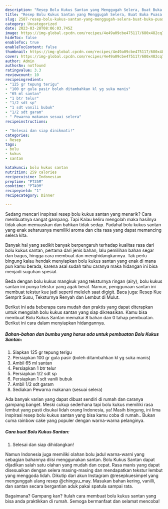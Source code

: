 ```yaml
---
description: "Resep Bolu Kukus Santan yang Menggugah Selera, Buat Buka Puasa Lezat Sekali"
title: "Resep Bolu Kukus Santan yang Menggugah Selera, Buat Buka Puasa Lezat Sekali"
slug: 2587-resep-bolu-kukus-santan-yang-menggugah-selera-buat-buka-puasa-lezat-sekali
category: Uncategorized
date: 2023-03-28T08:06:03.745Z
image: https://img-global.cpcdn.com/recipes/4e49a09cbe475117/680x482cq70/bolu-kukus-santan-foto-resep-utama.jpg
hideToc: false
enableToc: true
enableTocContent: false
thumbnail: https://img-global.cpcdn.com/recipes/4e49a09cbe475117/680x482cq70/bolu-kukus-santan-foto-resep-utama.jpg
cover: https://img-global.cpcdn.com/recipes/4e49a09cbe475117/680x482cq70/bolu-kukus-santan-foto-resep-utama.jpg
author: Admin
authorAv: notfound
ratingvalue: 3.3
reviewcount: 10
recipeingredient:
- "125 gr tepung terigu"
- "100 gr gula pasir boleh ditambahkan kl yg suka manis"
- "65 ml santan"
- "1 btr telur"
- "1/2 sdt sp"
- "1 sdt vanili bubuk"
- "1/2 sdt garam"
- " Pewarna makanan sesuai selera"
recipeinstructions:

- "Selesai dan siap dinikmati!"
categories:
- Resep
tags:
- bolu
- kukus
- santan

katakunci: bolu kukus santan 
nutrition: 259 calories
recipecuisine: Indonesian
preptime: "PT35M"
cooktime: "PT49M"
recipeyield: "1"
recipecategory: Dinner

---
```



Sedang mencari inspirasi resep bolu kukus santan yang menarik? Cara membuatnya sangat gampang. Tapi Kalau keliru mengolah maka hasilnya tidak akan memuaskan dan bahkan tidak sedap. Padahal bolu kukus santan yang enak seharusnya memiliki aroma dan cita rasa yang dapat memancing selera kita.


Banyak hal yang sedikit banyak berpengaruh terhadap kualitas rasa dari bolu kukus santan, pertama dari jenis bahan, lalu pemilihan bahan segar dan bagus, hingga cara membuat dan menghidangkannya. Tak perlu bingung kalau hendak menyiapkan bolu kukus santan yang enak di mana pun kamu berada, karena asal sudah tahu caranya maka hidangan ini bisa menjadi suguhan spesial.

Beda dengan bolu kukus mangkuk yang teksturnya ringan (airy), bolu kukus santan ini punya tekstur yang agak berat. Namun, penggunaan santan ini membuat tekstur kue jadi seperti meleleh saat digigit. Baca juga: Resep Kue Semprit Susu, Teksturnya Renyah dan Lembut di Mulut.


Berikut ini ada beberapa cara mudah dan praktis yang dapat diterapkan untuk mengolah bolu kukus santan yang siap dikreasikan. Kamu bisa membuat Bolu Kukus Santan memakai 8 bahan dan 0 tahap pembuatan. Berikut ini cara dalam menyiapkan hidangannya.

<!--inarticleads1-->

##### Bahan-bahan dan bumbu yang harus ada untuk pembuatan Bolu Kukus Santan:

1. Siapkan 125 gr tepung terigu
1. Persiapkan 100 gr gula pasir (boleh ditambahkan kl yg suka manis)
1. Ambil 65 ml santan
1. Persiapkan 1 btr telur
1. Persiapkan 1/2 sdt sp
1. Persiapkan 1 sdt vanili bubuk
1. Ambil 1/2 sdt garam
1. Sediakan  Pewarna makanan (sesuai selera)


Ada banyak varian yang dapat dibuat sendiri di rumah dan caranya gampang banget. Meski cukup sederhana tapi bolu kukus memiliki rasa lembut yang pasti disukai lidah orang Indonesia, ya! Masih bingung, ini lima inspirasi resep bolu kukus santan yang bisa kamu coba di rumah.. Bukan cuma rainbow cake yang populer dengan warna-warna pelanginya. 

<!--inarticleads2-->

##### Cara buat Bolu Kukus Santan:


1. Selesai dan siap dihidangkan!

Namun Indonesia juga memiliki olahan bolu jadul warna-warni yang sebagian bahannya diisi menggunakan santan. Bolu Kukus Santan dapat dijadikan salah satu olahan yang mudah dan cepat. Rasa manis yang dapat disesuaikan dengan selera masing-masing dan mendapatkan tekstur lembut yang menggoda lidah. Dikutip dari akun Instagram @resepkuesimpel yang mengunggah ulang resep @chingyu_may. Masukan bahan kering, vanilli, dan santan secara bergantian aduk pakai spatula sampai rata. 

Bagaimana? Gampang kan? Itulah cara membuat bolu kukus santan yang bisa anda praktikkan di rumah. Semoga bermanfaat dan selamat mencoba!
